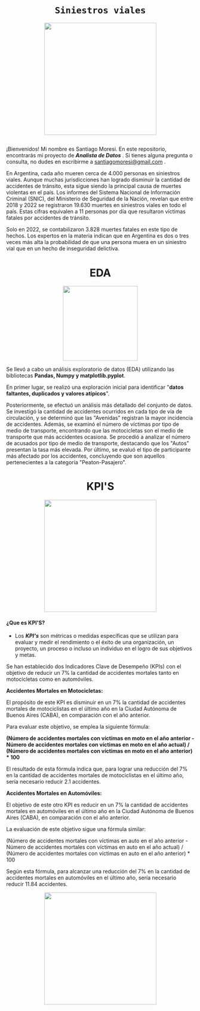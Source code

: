 # <h1 align="center">**`Siniestros viales`**</h1>

<p align='center'>
<img src="https://static.lajornadaestadodemexico.com/wp-content/uploads/2022/08/Siniestros-viales.jpg"  height=300>
<p>

## 

¡Bienvenidos! Mi nombre es Santiago Moresi. En este repositorio, encontrarás mi proyecto de  ***Analista de Datos*** . Si tienes alguna pregunta o consulta, no dudes en escribirme a santiagomoresi@gmail.com .

En Argentina, cada año mueren cerca de 4.000 personas en siniestros viales. Aunque muchas jurisdicciones han logrado disminuir la cantidad de accidentes de tránsito, esta sigue siendo la principal causa de muertes violentas en el país.
Los informes del Sistema Nacional de Información Criminal (SNIC), del Ministerio de Seguridad de la Nación, revelan que entre 2018 y 2022 se registraron 19.630 muertes en siniestros viales en todo el país. Estas cifras equivalen a 11 personas por día que resultaron víctimas fatales por accidentes de tránsito.

Solo en 2022, se contabilizaron 3.828 muertes fatales en este tipo de hechos. Los expertos en la materia indican que en Argentina es dos o tres veces más alta la probabilidad de que una persona muera en un siniestro vial que en un hecho de inseguridad delictiva.

##

# <h1 align="center">**EDA**</h1>

<p align='center'>
<img src="https://kinsta.com/es/wp-content/uploads/sites/8/2017/12/wordpress-graficos-2-1024x512.png
"  height=200>
<p>


Se llevó a cabo un análisis exploratorio de datos (EDA) utilizando las bibliotecas **Pandas, Numpy y matplotlib.pyplot**.

En primer lugar, se realizó una exploración inicial para identificar "**datos faltantes, duplicados y valores atípicos**".

Posteriormente, se efectuó un análisis más detallado del conjunto de datos. Se investigó la cantidad de accidentes ocurridos en cada tipo de vía de circulación, y se determinó que las "Avenidas" registran la mayor incidencia de accidentes. Además, se examinó el número de víctimas por tipo de medio de transporte, encontrando que las motocicletas son el medio de transporte que más accidentes ocasiona. Se procedió a analizar el número de acusados por tipo de medio de transporte, destacando que los "Autos" presentan la tasa más elevada. Por último, se evaluó el tipo de participante más afectado por los accidentes, concluyendo que son aquellos pertenecientes a la categoría "Peaton-Pasajero".



## <h1 align="center">**KPI'S**</h1>
<p align='center'>
<img src="https://www.growthforce.com/hs-fs/hubfs/Best%20Labor%20KPIs%20for%20Service%20Businesses.jpeg?width=680&height=411&name=Best%20Labor%20KPIs%20for%20Service%20Businesses.jpeg"  height=300>
<p>

#### ¿Que es KPI'S?
 - Los ***KPI's*** son métricas o medidas específicas que se utilizan para evaluar y medir el rendimiento o el éxito de una organización, un proyecto, un proceso o incluso un individuo en el logro de sus objetivos y metas.

Se han establecido dos Indicadores Clave de Desempeño (KPIs) con el objetivo de reducir un 7% la cantidad de accidentes mortales tanto en motocicletas como en automóviles.

**Accidentes Mortales en Motocicletas:**

El propósito de este KPI es disminuir en un 7% la cantidad de accidentes mortales de motociclistas en el último año en la Ciudad Autónoma de Buenos Aires (CABA), en comparación con el año anterior.

Para evaluar este objetivo, se emplea la siguiente fórmula:

**(Número de accidentes mortales con víctimas en moto en el año anterior - Número de accidentes mortales con víctimas en moto en el año actual) / (Número de accidentes mortales con víctimas en moto en el año anterior) * 100**

El resultado de esta fórmula indica que, para lograr una reducción del 7% en la cantidad de accidentes mortales de motociclistas en el último año, sería necesario reducir 2.1 accidentes.

**Accidentes Mortales en Automóviles:**

El objetivo de este otro KPI es reducir en un 7% la cantidad de accidentes mortales en automóviles en el último año en la Ciudad Autónoma de Buenos Aires (CABA), en comparación con el año anterior.

La evaluación de este objetivo sigue una fórmula similar:

(Número de accidentes mortales con víctimas en auto en el año anterior - Número de accidentes mortales con víctimas en auto en el año actual) / (Número de accidentes mortales con víctimas en auto en el año anterior) * 100

Según esta fórmula, para alcanzar una reducción del 7% en la cantidad de accidentes mortales en automóviles en el último año, sería necesario reducir 11.84 accidentes.

<p align='center'>
<img src="https://seguros.lacaja.com.ar/sites/default/files/styles/la_caja_2_columnas_570x465_/public/2022-08/202208-blog-01.jpg?itok=8YDP1BA9"  height=300>
<p>